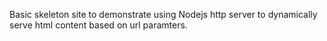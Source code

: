 Basic skeleton site to demonstrate using Nodejs http server to dynamically serve html content based on url paramters.

